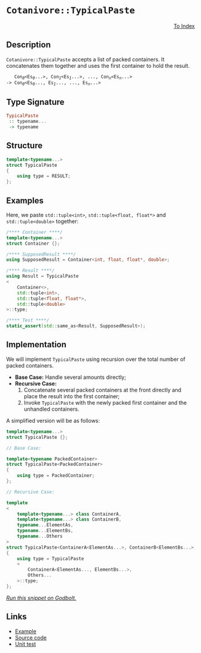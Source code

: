 <!-- Copyright 2024 Feng Mofan
SPDX-License-Identifier: Apache-2.0 -->

# `Cotanivore::TypicalPaste`

<p style='text-align: right'><a href="../../../facilities/metafunctions.md#cotanivore-typical-paste">To Index</a></p>

## Description

`Cotanivore::TypicalPaste` accepts a list of packed containers.
It concatenates them together and uses the first container to hold the result.

<pre><code>   Con<sub><i>0</i></sub>&lt;Es<sub><i>0</i></sub>...&gt;, Con<sub><i>1</i></sub>&lt;Es<sub><i>1</i></sub>...&gt;, ..., Con<sub><i>n</i></sub>&lt;Es<sub><i>n</i></sub>...&gt;
-> Con<sub><i>0</i></sub>&lt;Es<sub><i>0</i></sub>..., Es<sub><i>1</i></sub>..., ..., Es<sub><i>n</i></sub>...></code></pre>

## Type Signature

```Haskell
TypicalPaste
 :: typename...
 -> typename
```

## Structure

```C++
template<typename...>
struct TypicalPaste
{
    using type = RESULT;
};
```

## Examples

Here, we paste `std::tuple<int>`,  `std::tuple<float, float*>` and `std::tuple<double>` together:

```C++
/**** Container ****/
template<typename...>
struct Container {};

/**** SupposedResult ****/
using SupposedResult = Container<int, float, float*, double>;

/**** Result ****/
using Result = TypicalPaste
<
    Container<>,
    std::tuple<int>, 
    std::tuple<float, float*>,
    std::tuple<double>
>::type;

/**** Test ****/
static_assert(std::same_as<Result, SupposedResult>);
```

## Implementation

We will implement `TypicalPaste` using recursion over the total number of packed containers.

- **Base Case:** Handle several amounts directly;
- **Recursive Case:**
  1. Concatenate several packed containers at the front directly and place the result into the first container;
  2. Invoke `TypicalPaste` with the newly packed first container and the unhandled containers.

A simplified version will be as follows:

```C++
template<typename...>
struct TypicalPaste {};

// Base Case:

template<typename PackedContainer>
struct TypicalPaste<PackedContainer>
{
    using type = PackedContainer;
};

// Recursive Case:

template
<
    template<typename...> class ContainerA,
    template<typename...> class ContainerB,
    typename...ElementAs, 
    typename...ElementBs,
    typename...Others
>
struct TypicalPaste<ContainerA<ElementAs...>, ContainerB<ElementBs...>, Others...>
{
    using type = TypicalPaste
    <
        ContainerA<ElementAs..., ElementBs...>,
        Others...
    >::type;
};
```

[*Run this snippet on Godbolt.*](https://godbolt.org/#z:OYLghAFBqd5QCxAYwPYBMCmBRdBLAF1QCcAaPECAMzwBtMA7AQwFtMQByARg9KtQYEAysib0QXACx8BBAKoBnTAAUAHpwAMvAFYTStJg1DIApACYAQuYukl9ZATwDKjdAGFUtAK4sGIAKwAzKSuADJ4DJgAcj4ARpjEAQAcpAAOqAqETgwe3r4BwemZjgLhkTEs8Yn%2BKXaYDtlCBEzEBLk%2BfkG2mPYlDE0tBGXRcQnJts2t7fldCpNDESOVYzUAlLaoXsTI7BwA9ABUR8cnp2fHeyYaAIKHxwDUAJIsqfRsgkx99yeXN3fnAPOv2uV2uBEwLwM4JMgTcBAAnqlGKxMAA6dEw7CgubELwOe4AFUReFEtGUTDmmHuJgA7FYaQARGFWG6gvZ7e4WClUtzckCg0HgyGfTAwuGI5Fse7k5AAa0w7lkTEWxEx2IIuPxRNSJLE5MpYpl8sVHxVatZdNB92t9y8mSM9wRSOpgQZ0qYcoVHlNkVVgRZIMZzIFfw5ACV6ltMgA3Hl8kNgiGvEUC2FWm1C5PQ2FOyVojGBbD3ZAGBQKe7e5oq66kdPWzNQ0U5iXMNjo1GY4ul8uV5W%2Bmx1x0tlHt7BvRgEa4KUjUm42odI1v51FjiETizTwe5pftgDyBAQCQUqaxNxxeIIhOJpP12bcverYtX70nCnbmJnD/7T/Hgg378LGd90PYg3wLU9AwDec7QiYAFypGE3W1XUyQpaE5xtMVB3nL8EhBWFnwnKd2xnQi/zAjtAOwm1gKPd8MOtTEQBAXNgwtJl/QTf5AVOYFuPubBVFYV4qR%2BNkeKBBNzECCISy8LAXThLwRPNEE/hOCslRVb4LkFJNGzFbcR3A9VNUvXDiGpS0g041l1IeIRlKKBUIwULxaEvMSbhgh1HNSZz0Fc9zL0QzSfQSMUIgIGcqFoVBPhiuLPgOGd0E2WJ6DVWy1NuDSgo8nSjmBHy4PykLXSvHUbzQ0VWTTBiwqrX0sKohq5nQZiCGUzLYSij9Z2ued2s67qmzcWL4ui%2B4JuSj9B2GljRrFNKvAypsIKYliJTYnL%2BIJTA5kKg5gTmT4SQAfQpJRWggBaFBRS7j1hMqZz8gKysxVZmQ4dZaE4fxeD8DgtFIVBODcaxrHuBRNm2BCzECHhSAITQfvWWUAkkVENEkLgaUCDR/A0MwADYSbMJIUj%2BjhJF4FgJA0DRSCBkGwY4XgFBAJmUeBn7SDgWAYEQEBNgIVIvGiigIDQF46ASKIUU4VQkhJgBaEnJHuYBkGQe4pFRMxeAVQgSDwDquBkQQRDEdgpEt%2BQlDUVHSF0C2AHdiCYVJOB4X7/sB522d3CXxcvVAqHuZW1Y1rWdb1rGzHuCAPFl%2BhLOkrhVl4HmtHWCAkBlnU0/IShC7lxJgCkMw%2BDocFQMoWJndiCIWnhH3eGb5hiHhXdYm0eoeaRmWX13BhaDb3nSCwWIvGAXlaFoTnuF4LAWEMYBxEn/BiAHvBYyXkHMFUSNwXb8hBB6Z3aDwWJPe7jwsGdjU8Hp5fSFjYhYgyTAGQhdfr6MKjdYsUmDAAUAANTwJgN2u5Fxn34FbUkttpAIIdiodQk9Xb6HXigSGlh9A305pAdYqBUh9CXqrdqiFTCWGsGYVmH9iBmwOvAdYdQGjOAgK4aYfgLZhEWBUKoegihZAEDw4RGRREMGGIIsYFt2F9AGFMTwHQ9AKMaPMGRoxEjyPmOI3RgwtHLB0Ww2GOwJB%2Bw4ADZmgdOCRxVurTW2tdb60ThAXAJt04I0ztnIB6xDxMCwIkCA6MQCSECKiAAnIEGkkgcZmEkCTRm/gSaRP0JwWmpB6aI1RCTLgJMkiRKSPk/wuN/DRJJjYyebMOZc2RkA/mQt84ixDhLEu0tUCp3lorDgLQWDRhpKrJgXZ1560iaiLg2Mjb4CIEw829trbiDtqgxQ6Dna6Grh7L27dLHWJZrwIOrSw4Ryjo4kZDouDjMmRoJOKci4JGpAjMwWd6m8zzgXTp9yyBSzLmnFABgjCXK4EzGgHkjwNybi3buZ9O6t17v3BwZ9h4TlHuPZ209Z7z0XmfVe/9dgg23rvfezsj4n12EjKKl9J7X1vq3B%2B%2BLs5MNfkjD%2BX8lC/zXkYABoA3l8AMGAyB0DYGMHgbIRZyD7arKdpgkA1cAXGDwTYGlRCQmgzIdkChVDXQ0KsJYehBzGHMJVWwnou9OHcJUfkPhDB0BGKERbERfR9FpEkX0O1cjui9A0YMZ16iBBKIWOUbRai9GWt4RMQxAjg2Zw2FscxMbqZ7NsRwex0dNYllGZciZ2Mk4eNmY8xGLyc5o1IAEoJlBLGZOyeMnGNJyk0nxpIBJGsLb7NBpwWp3MGkC2FqLUO7TfndLYJwPpMcWAKGjLraMWbGxzGmZ4s2ehUHiokCg2QUqMEg10MELZ3tl67IDtUzgwcxYS3uOHSOY6J1TpnSKQ6ydPnlwLYEIt3aPldO%2BaXR9fzJ3%2BXOtOyJ51Z0EHOqoDWNcwX1wgI3SesLoVvzgz3PuA8kWdJHmPCeBLMAzznmIbFb9cVcoZVPPAO8GjEsnqS5AEtyW8EpdTEGNK77wnpU/JlZ9WXfw5f/WCDSQECqgTAuBb9l1INXZKx2m6dAgGCPK3BtD8HKtYWq8hnA9jDR1XQhhCQ5ksOIZ6s1fguE2udfwoNxiJHFGyM6x12R3U6IMxw/ooa8jhr9c5yN5n7URuUa5kNnmlj2tMXG22B6qmszsWBzW47J33AA6iYDuaZkkALT415ud/GYECWMVV1Mq2yvGYEQI/gia40ZkVmkBTwsHI7bYOpxbVihMkP4KJNRSaRMkJE/GMSuCyc4IEQ9EX2bpZLdTQ21X23DYa%2BsD%2BmRnCSCAA%3D)

## Links

- [Example](../../../code/facilities/metafunctions/cotanivore/typical_paste/implementation.hpp)
- [Source code](../../../../conceptrodon/cotanivore/paste.hpp)
- [Unit test](../../../../tests/unit/metafunctions/cotanivore/typical_paste.test.hpp)

